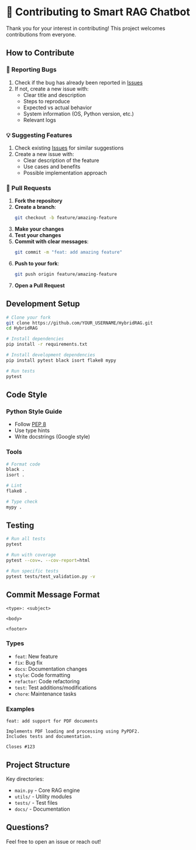 # 🤝 Contributing to Smart RAG Chatbot

Thank you for your interest in contributing! This project welcomes contributions from everyone.

## How to Contribute

### 🐛 Reporting Bugs

1. Check if the bug has already been reported in [Issues](https://github.com/nurullahsahinn/HybridRAG/issues)
2. If not, create a new issue with:
   - Clear title and description
   - Steps to reproduce
   - Expected vs actual behavior
   - System information (OS, Python version, etc.)
   - Relevant logs

### 💡 Suggesting Features

1. Check existing [Issues](https://github.com/nurullahsahinn/HybridRAG/issues) for similar suggestions
2. Create a new issue with:
   - Clear description of the feature
   - Use cases and benefits
   - Possible implementation approach

### 🔧 Pull Requests

1. **Fork the repository**
2. **Create a branch**:
   ```bash
   git checkout -b feature/amazing-feature
   ```
3. **Make your changes**
4. **Test your changes**
5. **Commit with clear messages**:
   ```bash
   git commit -m "feat: add amazing feature"
   ```
6. **Push to your fork**:
   ```bash
   git push origin feature/amazing-feature
   ```
7. **Open a Pull Request**

## Development Setup

```bash
# Clone your fork
git clone https://github.com/YOUR_USERNAME/HybridRAG.git
cd HybridRAG

# Install dependencies
pip install -r requirements.txt

# Install development dependencies
pip install pytest black isort flake8 mypy

# Run tests
pytest
```

## Code Style

### Python Style Guide
- Follow [PEP 8](https://pep8.org/)
- Use type hints
- Write docstrings (Google style)

### Tools
```bash
# Format code
black .
isort .

# Lint
flake8 .

# Type check
mypy .
```

## Testing

```bash
# Run all tests
pytest

# Run with coverage
pytest --cov=. --cov-report=html

# Run specific tests
pytest tests/test_validation.py -v
```

## Commit Message Format

```
<type>: <subject>

<body>

<footer>
```

### Types
- `feat`: New feature
- `fix`: Bug fix
- `docs`: Documentation changes
- `style`: Code formatting
- `refactor`: Code refactoring
- `test`: Test additions/modifications
- `chore`: Maintenance tasks

### Examples
```
feat: add support for PDF documents

Implements PDF loading and processing using PyPDF2.
Includes tests and documentation.

Closes #123
```

## Project Structure

Key directories:
- `main.py` - Core RAG engine
- `utils/` - Utility modules
- `tests/` - Test files
- `docs/` - Documentation

## Questions?

Feel free to open an issue or reach out!

